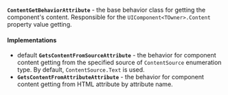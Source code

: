 **`ContentGetBehaviorAttribute`** - the base behavior class for getting the component's content.
Responsible for the `UIComponent<TOwner>.Content` property value getting.

#### Implementations

- <span class="label label-primary">default</span> **`GetsContentFromSourceAttribute`** -
  the behavior for component content getting from
  the specified source of `ContentSource` enumeration type. By default, `ContentSource.Text` is used.
- **`GetsContentFromAttributeAttribute`** - the behavior for component content getting from HTML attribute by attribute name.